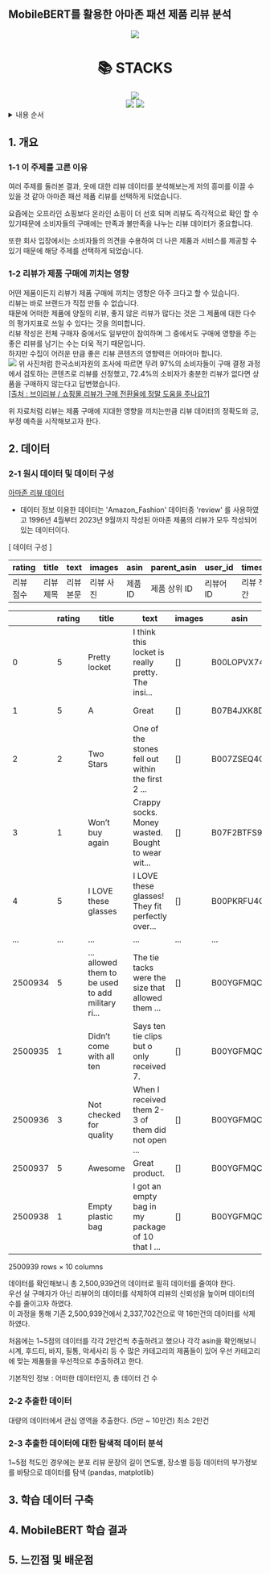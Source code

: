 ## MobileBERT를 활용한 아마존 패션 제품 리뷰 분석
<!-- 
badge icon 참고 사이트
https://github.com/danmadeira/simple-icon-badges
-->
<p align="center"><img src="https://github.com/smallbrowndog/3-1_project/assets/136410944/aa832db3-679b-4a38-b144-bc95df425c1e"></p>
<div align=center><h1>📚 STACKS</h1></div>

<div align=center> 
<!--   https://simpleicons.org/
  <img src="https://img.shields.io/badge/[아이콘 검색]-[색상코드]?style=for-the-badge&logo=[아이콘 검색]&logoColor=white"> -->
  <img src="https://img.shields.io/badge/python-3776AB?style=for-the-badge&logo=python&logoColor=white">
  <br>
  <img src="https://img.shields.io/badge/github-181717?style=for-the-badge&logo=github&logoColor=white">
<img src="https://img.shields.io/badge/pycharm-%23000000.svg?&style=for-the-badge&logo=pycharm&logoColor=white" />
</div>

<details>
<summary>내용 순서</summary>

[1. 개요](#1-개요)

- [1-1 이 주제를 고른 이유](#11-이-주제를-고른-이유)

- [1-2 리뷰가 제품 구매에 끼치는 영향](#12-리뷰가-제품-구매에-끼치는-영향)


[2. 데이터](#2-데이터)

- [2-1 원시 데이터](#21-원시-데이터)

- [2-2 추출한 데이터](#22-추출한-데이터)

- [2-3 추출한 데이터에 대한 탐색적 데이터 분석](#23-추출한-데이터에-대한-탐색적-데이터-분석)

[3. 학습 데이터 구축](#3-학습-데이터-구축)

[4. MobileBERT 학습 결과](#4-MobileBERT-학습-결과)

[5. 느낀점 및 배운점](#5-느낀점-및-배운점)

</details>


## 1. 개요
### 1-1 이 주제를 고른 이유
여러 주제를 둘러본 결과, 옷에 대한 리뷰 데이터를 분석해보는게 저의 흥미를 이끌 수 있을 것 같아 아마존 패션 제품 리뷰를 선택하게 되었습니다.  

요즘에는 오프라인 쇼핑보다 온라인 쇼핑이 더 선호 되며 리뷰도 즉각적으로 확인 할 수 있기때문에 소비자들의 구매에는 만족과 불만족을 나누는 리뷰 데이터가 중요합니다.  

또한 회사 입장에서는 소비자들의 의견을 수용하여 더 나은 제품과 서비스를 제공할 수 있기 때문에 해당 주제를 선택하게 되었습니다.

### 1-2 리뷰가 제품 구매에 끼치는 영향
어떤 제품이든지 리뷰가 제품 구매에 끼치는 영향은 아주 크다고 할 수 있습니다.  
리뷰는 바로 브랜드가 직접 만들 수 없습니다.  
때문에 어떠한 제품에 양질의 리뷰, 좋지 않은 리뷰가 많다는 것은 그 제품에 대한 다수의 평가지표로 쓰일 수 있다는 것을 의미합니다.  
리뷰 작성은 전체 구매자 중에서도 일부만이 참여하며 그 중에서도 구매에 영향을 주는 좋은 리뷰를 남기는 수는 더욱 적기 때문입니다.  
하지만 수집이 어려운 만큼 좋은 리뷰 콘텐츠의 영향력은 어마어마 합니다.  
<img src="https://github.com/smallbrowndog/3-1_project/assets/136410944/0a8cc91f-2492-47c7-aeac-29a43359e69a" >
위 사진처럼 한국소비자원의 조사에 따르면 무려 97%의 소비자들이 구매 결정 과정에서 검토하는 콘텐츠로 리뷰를 선정했고, 72.4%의 소비자가 충분한 리뷰가 없다면 상품을 구매하지 않는다고 답변했습니다.  
[[출처 : 브이리뷰 / 쇼핑몰 리뷰가 구매 전환율에 정말 도움을 주나요?]](https://vreview.tv/blog/content/review-marketing-1)

위 자료처럼 리뷰는 제품 구매에 지대한 영향을 끼치는만큼 리뷰 데이터의 정확도와 긍, 부정 예측을 시작해보고자 한다.

## 2. 데이터
### 2-1 원시 데이터 및 데이터 구성
[아마존 리뷰 데이터](https://amazon-reviews-2023.github.io/)

- 데이터 정보
  이용한 데이터는 'Amazon_Fashion' 데이터중 'review' 를 사용하였고 1996년 4월부터 2023년 9월까지 작성된 아마존 제품의 리뷰가 모두 작성되어있는 데이터이다.

[ 데이터 구성 ]

|rating|title|text|images|asin|parent_asin|user_id|timestamp|helpful_vote|verified_purchase|
|---|---|---|---|---|---|---|---|---|---|
|리뷰 점수|리뷰 제목|리뷰 본문|리뷰 사진|제품 ID|제품 상위 ID|리뷰어 ID|리뷰 작성 시간|유용한 리뷰 투표|리뷰어 실구매 여부 확인|


||rating|title|text|images|asin|parent_asin|user_id|timestamp|helpful_vote|verified_purchase|
|---|---|---|---|---|---|---|---|---|---|---|
|0|5|Pretty locket|I think this locket is really pretty. The insi...|[]|B00LOPVX74|B00LOPVX74|AGBFYI2DDIKXC5Y4FARTYDTQBMFQ|2020-01-09 00:06:34.489|3|True|
|1|5|A|Great|[]|B07B4JXK8D|B07B4JXK8D|AFQLNQNQYFWQZPJQZS6V3NZU4QBQ|2020-12-20 01:04:06.701|0|True|
|2|2|Two Stars|One of the stones fell out within the first 2 ...|[]|B007ZSEQ4Q|B007ZSEQ4Q|AHITBJSS7KYUBVZPX7M2WJCOIVKQ|2015-05-23 01:33:48.000|3|True|
|3|1|Won’t buy again|Crappy socks. Money wasted. Bought to wear wit...|[]|B07F2BTFS9|B07F2BTFS9|AFVNEEPDEIH5SPUN5BWC6NKL3WNQ|2018-12-31 20:57:27.095|2|True|
|4|5|I LOVE these glasses|I LOVE these glasses! They fit perfectly over...|[]|B00PKRFU4O|B00XESJTDE|AHSPLDNW5OOUK2PLH7GXLACFBZNQ|2015-08-13 14:29:26.000|0|True|
|...|...|...|...|...|...|...|...|...|...|...|
|2500934|5|... allowed them to be used to add military ri...|The tie tacks were the size that allowed them ...|[]|B00YGFMQC0|B00YGFMQC0|AFXSFD3FTZ2CLN3TYV4B63CQM5BQ|2016-06-24 20:12:38.000|0|True|
|2500935|1|Didn’t come with all ten|Says ten tie clips but o only received 7.|[]|B00YGFMQC0|B00YGFMQC0|AEH7WP5HGM6FGLSSC6GSTYUXBHGQ|2018-05-08 17:05:05.585	0	True|
|2500936|3|Not checked for quality|When I received them 2-3 of them did not open ...|[]|B00YGFMQC0|B00YGFMQC0|AEL2TSSBVLIPWQ7YVMK364DUYURQ|2016-12-17 22:28:31.000|0|True|
|2500937|5|Awesome|Great product.|[]|B00YGFMQC0|B00YGFMQC0|AGZ6IIYSPCW4YXWH6VFEOI7MTBZA|2017-04-15 17:34:26.000|1|True|
|2500938|1|Empty plastic bag|I got an empty bag in my package of 10 that I ...|[]|B00YGFMQC0|B00YGFMQC0|AGN3P7MZ3WYZQTPOCSIWNTHD5RDQ|2017-03-15 00:25:02.000|1|True|

2500939 rows × 10 columns

데이터를 확인해보니 총 2,500,939건의 데이터로 필히 데이터를 줄여야 한다.  
우선 실 구매자가 아닌 리뷰어의 데이터를 삭제하여 리뷰의 신뢰성을 높이며 데이터의 수를 줄이고자 하였다.  
이 과정을 통해 기존 2,500,939건에서 2,337,702건으로 약 16만건의 데이터를 삭제하였다.  

처음에는 1~5점의 데이터를 각각 2만건씩 추출하려고 했으나 각각 asin을 확인해보니 시계, 후드티, 바지, 필통, 악세사리 등 수 많은 카테고리의 제품들이 있어 우선 카테고리에 맞는 제품들을 우선적으로 추출하려고 한다.

기본적인 정보 : 어떠한 데이터인지, 총 데이터 건 수

### 2-2 추출한 데이터
대량의 데이터에서 관심 영역을 추출한다. (5만 ~ 10만건)
최소 2만건

### 2-3 추출한 데이터에 대한 탐색적 데이터 분석
1~5점 척도인 경우에는 분포
리뷰 문장의 길이
연도별, 장소별 등등 데이터의 부가정보를 바탕으로 데이터를 탐색 (pandas, matplotlib)

## 3. 학습 데이터 구축

## 4. MobileBERT 학습 결과

## 5. 느낀점 및 배운점
